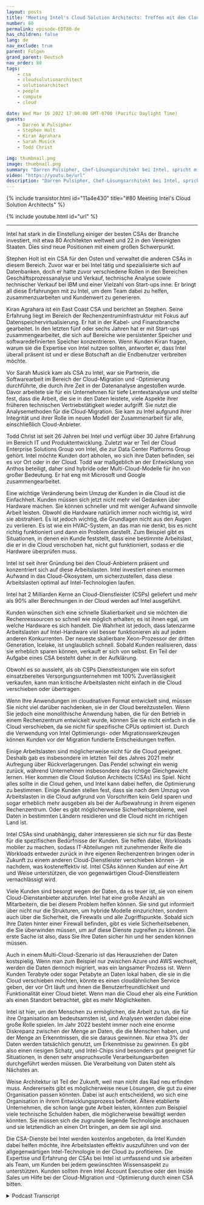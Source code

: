```yaml
---
layout: posts
title: "Meeting Intel's Cloud Solution Architects: Treffen mit den Cloud-Lösungsarchitekten von Intel"
number: 80
permalink: episode-EDT80-de
has_children: false
lang: de
nav_exclude: true
parent: Folgen
grand_parent: Deutsch
nav_order: 80
tags:
    - csa
    - cloudsolutionarchitect
    - solutionarchitect
    - people
    - compute
    - cloud

date: Wed Mar 16 2022 17:00:00 GMT-0700 (Pacific Daylight Time)
guests:
    - Darren W Pulsipher
    - Stephen Holt
    - Kiran Agrahara
    - Sarah Musick
    - Todd Christ

img: thumbnail.png
image: thumbnail.png
summary: "Darren Pulsipher, Chef-Lösungsarchitekt bei Intel, spricht mit den führenden Cloud-Lösungsarchitekten von Intel, Stephen Holt, Kiran Agrahara, Sarah Musick und Todd Christ, darüber, wie sie Organisationen kostenlos bei der Migration zur Cloud und der Optimierung ihrer Arbeitslasten unterstützen können."
video: "https://youtu.be/url"
description: "Darren Pulsipher, Chef-Lösungsarchitekt bei Intel, spricht mit den führenden Cloud-Lösungsarchitekten von Intel, Stephen Holt, Kiran Agrahara, Sarah Musick und Todd Christ, darüber, wie sie Organisationen kostenlos bei der Migration zur Cloud und der Optimierung ihrer Arbeitslasten unterstützen können."
---
```


<div>
{% include transistor.html id="11a4e430" title="#80 Meeting Intel's Cloud Solution Architects" %}

{% include youtube.html id="url" %}
</div>

---

Intel hat stark in die Einstellung einiger der besten CSAs der Branche investiert, mit etwa 80 Architekten weltweit und 22 in den Vereinigten Staaten. Dies sind neue Positionen mit einem großen Schwerpunkt.

Stephen Holt ist ein CSA für den Osten und verwaltet die anderen CSAs in diesem Bereich. Zuvor war er bei Intel tätig und spezialisierte sich auf Datenbanken, doch er hatte zuvor verschiedene Rollen in den Bereichen Geschäftsprozessanalyse und Verkauf, technische Analyse sowie technischer Verkauf bei IBM und einer Vielzahl von Start-ups inne. Er bringt all diese Erfahrungen mit zu Intel, um dem Team dabei zu helfen, zusammenzuarbeiten und Kundenwert zu generieren.

Kiran Agrahara ist ein East Coast CSA und berichtet an Stephen. Seine Erfahrung liegt im Bereich der Rechenzentruminfrastruktur mit Fokus auf Datenspeichervirtualisierung. Er hat in der Kabel- und Finanzbranche gearbeitet. In den letzten fünf oder sechs Jahren hat er mit Start-ups zusammengearbeitet, die sich auf Bereiche wie persistenter Speicher und softwaredefinierten Speicher konzentrieren. Wenn Kunden Kiran fragen, warum sie die Expertise von Intel nutzen sollten, antwortet er, dass Intel überall präsent ist und er diese Botschaft an die Endbenutzer verbreiten möchte.

Vor Sarah Musick kam als CSA zu Intel, war sie Partnerin, die Softwarearbeit im Bereich der Cloud-Migration und -Optimierung durchführte, die durch ihre Zeit in der Datenanalyse angestoßen wurde. Davor arbeitete sie für ein Unternehmen für tiefe Lerntextanalyse und stellte fest, dass die Arbeit, die sie in den Daten leistete, viele Aspekte ihrer früheren technischen Vertriebstätigkeit wieder aufgriff. Sie nutzt die Analysemethoden für die Cloud-Migration. Sie kam zu Intel aufgrund ihrer Integrität und ihrer Rolle im neuen Modell der Zusammenarbeit für alle, einschließlich Cloud-Anbieter.

Todd Christ ist seit 26 Jahren bei Intel und verfügt über 30 Jahre Erfahrung im Bereich IT und Produktentwicklung. Zuletzt war er Teil der Cloud Enterprise Solutions Group von Intel, die zur Data Center Platforms Group gehört. Intel möchte Kunden dort abholen, wo sich ihre Daten befinden, sei es vor Ort oder in der Cloud. Todd war maßgeblich an der Entwicklung von Anthos beteiligt, daher sind hybride oder Multi-Cloud-Modelle für ihn von großer Bedeutung. Er hat eng mit Microsoft und Google zusammengearbeitet.

Eine wichtige Veränderung beim Umzug der Kunden in die Cloud ist die Einfachheit. Kunden müssen sich jetzt nicht mehr viel Gedanken über Hardware machen. Sie können schneller und mit weniger Aufwand sinnvolle Arbeit leisten. Obwohl die Hardware natürlich immer noch wichtig ist, wird sie abstrahiert. Es ist jedoch wichtig, die Grundlagen nicht aus den Augen zu verlieren. Es ist wie ein HVAC-System, an das man nie denkt, bis es nicht richtig funktioniert und dann ein Problem darstellt. Zum Beispiel gibt es Situationen, in denen ein Kunde feststellt, dass eine bestimmte Arbeitslast, die er in die Cloud verschoben hat, nicht gut funktioniert, sodass er die Hardware überprüfen muss.

Intel ist seit ihrer Gründung bei den Cloud-Anbietern präsent und konzentriert sich auf diese Arbeitslasten. Intel investiert einen enormen Aufwand in das Cloud-Ökosystem, um sicherzustellen, dass diese Arbeitslasten optimal auf Intel-Technologien laufen.

Intel hat 2 Milliarden Kerne an Cloud-Dienstleister (CSPs) geliefert und mehr als 90% aller Berechnungen in der Cloud werden auf Intel ausgeführt.

Kunden wünschen sich eine schnelle Skalierbarkeit und sie möchten die Rechenressourcen so schnell wie möglich erhalten; es ist ihnen egal, um welche Hardware es sich handelt. Die Wahrheit ist jedoch, dass latenzarme Arbeitslasten auf Intel-Hardware viel besser funktionieren als auf jedem anderen Konkurrenten. Der neueste skalierbare Xeon-Prozessor der dritten Generation, Icelake, ist unglaublich schnell. Sobald Kunden realisieren, dass sie erheblich sparen können, verkauft er sich von selbst. Ein Teil der Aufgabe eines CSA besteht daher in der Aufklärung.

Obwohl es so aussieht, als ob CSPs Dienstleistungen wie ein sofort einsatzbereites Versorgungsunternehmen mit 100% Zuverlässigkeit verkaufen, kann man kritische Arbeitslasten nicht einfach in die Cloud verschieben oder übertragen.

Wenn Ihre Anwendungen im cloudnativen Format entwickelt sind, müssen Sie nicht viel darüber nachdenken, sie in der Cloud bereitzustellen. Wenn Sie jedoch eine monolithische Anwendung haben, die für den Betrieb in einem Rechenzentrum entwickelt wurde, können Sie sie nicht einfach in die Cloud verschieben, da sie nicht für spezifische CPUs optimiert ist. Durch die Verwendung von Intel Optimierungs- oder Migrationswerkzeugen können Kunden vor der Migration fundierte Entscheidungen treffen.

Einige Arbeitslasten sind möglicherweise nicht für die Cloud geeignet. Deshalb gab es insbesondere im letzten Teil des Jahres 2021 mehr Aufregung über Rückverlagerungen. Das Pendel schwingt ein wenig zurück, während Unternehmen insbesondere das richtige Gleichgewicht lernen. Hier kommen die Cloud Solution Architects (CSAs) ins Spiel. Nicht alles sollte in die Cloud gehen, und Intel kann dabei helfen, die Optimierung zu bestimmen. Einige Kunden stellen fest, dass sie nach dem Umzug von Arbeitslasten in die Cloud aufgrund von Vorschriften kein Geld sparen und sogar erheblich mehr ausgeben als bei der Aufbewahrung in ihrem eigenen Rechenzentrum. Oder es gibt möglicherweise Sicherheitsprobleme, weil Daten in bestimmten Ländern residieren und die Cloud nicht im richtigen Land ist.

Intel CSAs sind unabhängig, daher interessieren sie sich nur für das Beste für die spezifischen Bedürfnisse der Kunden. Sie helfen dabei, Workloads mobiler zu machen, sodass IT-Abteilungen mit zunehmender Reife die Workloads entweder zurück in ihre eigenen Rechenzentren bringen oder in Zukunft zu einem anderen Cloud-Dienstleister verschieben können - je nachdem, was kosteneffektiv ist. Intel CSAs können Kunden auf eine Art und Weise unterstützen, die von gegenwärtigen Cloud-Dienstleistern vernachlässigt wird.

Viele Kunden sind besorgt wegen der Daten, da es teuer ist, sie von einem Cloud-Dienstanbieter abzurufen. Intel hat eine große Anzahl an Mitarbeitern, die bei diesem Problem helfen können. Sie sind gut informiert über nicht nur die Strukturen, um hybride Modelle einzurichten, sondern auch über die Sicherheit, die Firewalls und alle Zugriffspunkte. Sobald sich Ihre Daten hinter einer Firewall befinden, gibt es viele Sicherheitsebenen, die Sie überwinden müssen, um auf diese Dienste zugreifen zu können. Die erste Sache ist also, dass Sie Ihre Daten sicher hin und her senden können müssen.

Auch in einem Multi-Cloud-Szenario ist das Herausziehen der Daten kostspielig. Wenn man zum Beispiel nur zwischen Azure und AWS wechselt, werden die Daten dennoch migriert, was ein langsamer Prozess ist. Wenn Kunden Terabyte oder sogar Petabyte an Daten lokal haben, die sie in die Cloud verschieben möchten, könnte es einen cloudähnlichen Service geben, der vor Ort läuft und ihnen die Benutzerfreundlichkeit und Funktionalität einer Cloud bietet. Wenn man die Cloud eher als eine Funktion als einen Standort betrachtet, gibt es mehr Möglichkeiten.

Intel ist hier, um den Menschen zu ermöglichen, die Arbeit zu tun, die für ihre Organisation am bedeutsamsten ist, und Analysen werden dabei eine große Rolle spielen. Im Jahr 2022 besteht immer noch eine enorme Diskrepanz zwischen der Menge an Daten, die die Menschen haben, und der Menge an Erkenntnissen, die sie daraus gewinnen. Nur etwa 3% der Daten werden tatsächlich genutzt, um Erkenntnisse zu gewinnen. Es gibt also einen riesigen Schatz, und Intel-Chips sind besonders gut geeignet für Situationen, in denen sehr anspruchsvolle Verarbeitungsarbeiten durchgeführt werden müssen. Die Verarbeitung von Daten steht als Nächstes an.

Weise Architektur ist Teil der Zukunft, weil man nicht das Rad neu erfinden muss. Andererseits gibt es möglicherweise neue Lösungen, die gut zu einer Organisation passen könnten. Dabei ist auch entscheidend, wo sich eine Organisation in ihrem Entwicklungsprozess befindet. Ältere etablierte Unternehmen, die schon lange gute Arbeit leisten, könnten zum Beispiel viele technische Schulden haben, die möglicherweise bewältigt werden könnten. Sie müssen sich die zugrunde liegende Technologie anschauen und sie letztendlich an einen Ort bringen, an dem sie agil sind.

Die CSA-Dienste bei Intel werden kostenlos angeboten, da Intel Kunden dabei helfen möchte, ihre Arbeitslasten effektiv auszuführen und von der allgegenwärtigen Intel-Technologie in der Cloud zu profitieren. Die Expertise und Erfahrung der CSAs bei Intel ist umfassend und sie arbeiten als Team, um Kunden bei jedem gewünschten Wissensaspekt zu unterstützen. Kunden sollten ihren Intel Account Executive oder den Inside Sales um Hilfe bei der Cloud-Migration und -Optimierung durch einen CSA bitten.



<details>
<summary> Podcast Transcript </summary>

<p></p>

</details>
